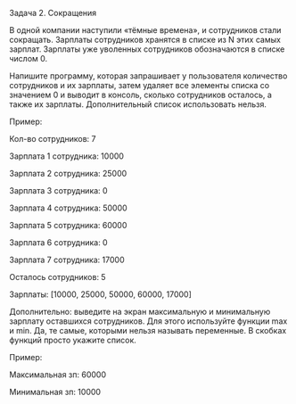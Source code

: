 Задача 2. Сокращения

В одной компании наступили «тёмные времена», и сотрудников стали сокращать. Зарплаты сотрудников хранятся в списке из N этих самых зарплат. Зарплаты уже уволенных сотрудников обозначаются в списке числом 0.

Напишите программу, которая запрашивает у пользователя количество сотрудников и их зарплаты, затем удаляет все элементы списка со значением 0 и выводит в консоль, сколько сотрудников осталось, а также их зарплаты. Дополнительный список использовать нельзя.


Пример:

Кол-во сотрудников: 7

Зарплата 1 сотрудника: 10000

Зарплата 2 сотрудника: 25000

Зарплата 3 сотрудника: 0

Зарплата 4 сотрудника: 50000

Зарплата 5 сотрудника: 60000

Зарплата 6 сотрудника: 0

Зарплата 7 сотрудника: 17000


Осталось сотрудников: 5

Зарплаты: [10000, 25000, 50000, 60000, 17000]


Дополнительно: выведите на экран максимальную и минимальную зарплату оставшихся сотрудников. Для этого используйте функции max и min. Да, те самые, которыми нельзя называть переменные. В скобках функций просто укажите список.


Пример:

Максимальная зп: 60000

Минимальная зп: 10000



